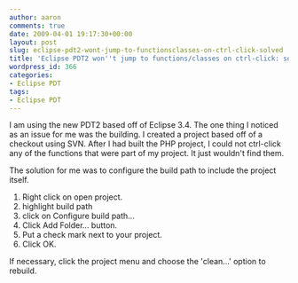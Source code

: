 ```yaml
---
author: aaron
comments: true
date: 2009-04-01 19:17:30+00:00
layout: post
slug: eclipse-pdt2-wont-jump-to-functionsclasses-on-ctrl-click-solved
title: 'Eclipse PDT2 won''t jump to functions/classes on ctrl-click: solved'
wordpress_id: 366
categories:
- Eclipse PDT
tags:
- Eclipse PDT
---
```


I am using the new PDT2 based off of Eclipse 3.4.  The one thing I noticed as an issue for me was the building.  I created a project based off of a checkout using SVN.  After I had built the PHP project, I could not ctrl-click any of the functions that were part of my project.  It just wouldn't find them.

The solution for me was to configure the build path to include the project itself.

1. Right click on open project.
2. highlight build path
3. click on Configure build path...
4. Click Add Folder... button.
5. Put a check mark next to your project.
6. Click OK.

If necessary, click the project menu and choose the 'clean...' option to rebuild.
